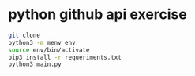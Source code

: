# python github api exercise

```sh
git clone
python3 -m menv env
source env/bin/activate
pip3 install -r requeriments.txt
python3 main.py
```